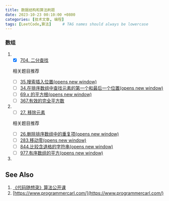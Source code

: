 ```yaml
---
title: 数据结构和算法刷题
date: 2023-10-23 00:10:00 +0800
categories: [技术文章, 编程]
tags: [LeetCode,算法]     # TAG names should always be lowercase
---
```


### 数组

1. - [x] [704. 二分查找](https://leetcode.cn/problems/binary-search/)

   相关题目推荐

   - [ ] [35.搜索插入位置(opens new window)](https://programmercarl.com/0035.搜索插入位置.html)
   - [ ] [34.在排序数组中查找元素的第一个和最后一个位置(opens new window)](https://programmercarl.com/0034.在排序数组中查找元素的第一个和最后一个位置.html)
   - [ ] [69.x 的平方根(opens new window)](https://leetcode.cn/problems/sqrtx/)
   - [ ] [367.有效的完全平方数](https://leetcode.cn/problems/valid-perfect-square/)

2. - [ ] [27. 移除元素](https://leetcode.cn/problems/remove-element/)

   相关题目推荐

   - [ ] [26.删除排序数组中的重复项(opens new window)](https://leetcode.cn/problems/remove-duplicates-from-sorted-array/)
   - [ ] [283.移动零(opens new window)](https://leetcode.cn/problems/move-zeroes/)
   - [ ] [844.比较含退格的字符串(opens new window)](https://leetcode.cn/problems/backspace-string-compare/)
   - [ ] [977.有序数组的平方(opens new window)](https://leetcode.cn/problems/squares-of-a-sorted-array/)

3. 





## See Also

1. [《代码随想录》算法公开课](https://www.bilibili.com/video/BV12A4y1Z7LP/?vd_source=3afcc36db719cf17067a572101ab4393)
2. [https://www.programmercarl.com/](https://www.programmercarl.com/)
